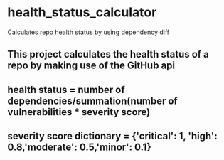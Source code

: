 # health_status_calculator
Calculates repo health status by using dependency diff 

## This project calculates the health status of a repo by making use of the GitHub api
## health status = number of dependencies/summation(number of vulnerabilities * severity score)
## severity score dictionary = {'critical': 1, 'high': 0.8,'moderate': 0.5,'minor': 0.1}






